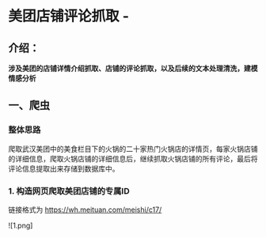 # 美团店铺评论抓取 -

## 介绍：

**涉及美团的店铺详情介绍抓取、店铺的评论抓取，以及后续的文本处理清洗，建模情感分析**

## 一、爬虫

### 整体思路

爬取武汉美团中的美食栏目下的火锅的二十家热门火锅店的详情页，每家火锅店铺的详细信息，爬取火锅店铺的详细信息后，继续抓取火锅店铺的所有评论，最后将评论信息提取出来存储到数据库中。

### 1. 构造网页爬取美团店铺的专属ID

链接格式为 https://wh.meituan.com/meishi/c17/

![1.png]

